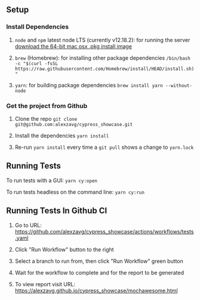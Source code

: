 ## Setup

### Install Dependencies

1. `node` and `npm` latest node LTS (currently v12.18.2): for running the server [download the 64-bit mac osx .pkg install image](https://nodejs.org/en/download/)

1. `brew` (Homebrew): for installing other package dependencies
```/bin/bash -c "$(curl -fsSL https://raw.githubusercontent.com/Homebrew/install/HEAD/install.sh)"```

1. `yarn`: for building package dependencies
```brew install yarn --without-node```

### Get the project from Github

1. Clone the repo
```git clone git@github.com:alexzavg/cypress_showcase.git```

2. Install the dependencies
```yarn install```

3. Re-run `yarn install` every time a `git pull` shows a change to `yarn.lock`

## Running Tests

To run tests with a GUI:
```yarn cy:open```

To run tests headless on the command line:
```yarn cy:run```

## Running Tests In Github CI

1. Go to URL: https://github.com/alexzavg/cypress_showcase/actions/workflows/tests.yaml

2. Click "Run Workflow" button to the right

3. Select a branch to run from, then click "Run Workflow" green button

4. Wait for the workflow to complete and for the report to be generated

5. To view report visit URL: https://alexzavg.github.io/cypress_showcase/mochawesome.html
